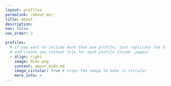 ```yaml
---
layout: profiles
permalink: /about_me/
title: About
description: 
nav: false
nav_order: 2

profiles:
  # if you want to include more than one profile, just replicate the following block
  # and create one content file for each profile inside _pages/
  - align: right
    image: Mido.png
    content: about_mido.md
    image_circular: true # crops the image to make it circular
    more_info: >
---
```

